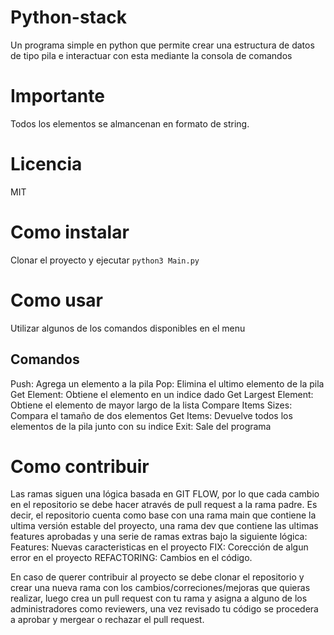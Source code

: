 # Python-stack

Un programa simple en python que permite crear una estructura de datos de tipo pila e interactuar con esta mediante la consola de comandos

# Importante

Todos los elementos se almancenan en formato de string.

# Licencia

MIT

# Como instalar

Clonar el proyecto y ejecutar `python3 Main.py`

# Como usar

Utilizar algunos de los comandos disponibles en el menu
## Comandos

Push: Agrega un elemento a la pila
Pop: Elimina el ultimo elemento de la pila
Get Element: Obtiene el elemento en un indice dado
Get Largest Element: Obtiene el elemento de mayor largo de la lista
Compare Items Sizes: Compara el tamaño de dos elementos
Get Items: Devuelve todos los elementos de la pila junto con su indice
Exit: Sale del programa


# Como contribuir

Las ramas siguen una lógica basada en GIT FLOW, por lo que cada cambio en el repositorio se debe hacer através de pull request a la rama padre. Es decir, el repositorio cuenta como base con una rama main que contiene la ultima versión estable del proyecto, una rama dev que contiene las ultimas features aprobadas y una serie de ramas extras bajo la siguiente lógica:
Features: Nuevas caracteristicas en el proyecto
FIX: Corección de algun error en el proyecto
REFACTORING: Cambios en el código.

En caso de querer contribuir al proyecto se debe clonar el repositorio y crear una nueva rama con los cambios/correciones/mejoras que quieras realizar, luego crea un pull request con tu rama y asigna a alguno de los administradores como reviewers, una vez revisado tu código se procedera a aprobar y mergear o rechazar el pull request.

